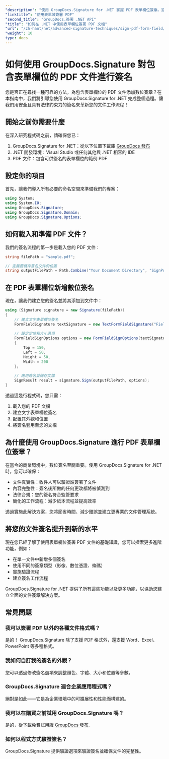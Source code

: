 ```yaml
---
"description": "使用 GroupDocs.Signature for .NET 掌握 PDF 表單欄位簽章。遵循本逐步教程，建立安全且具有法律約束力的數位簽章。"
"linktitle": "使用表單域簽署 PDF"
"second_title": "GroupDocs.簽署 .NET API"
"title": "如何在 .NET 中使用表單欄位簽署 PDF 文檔"
"url": "/zh-hant/net/advanced-signature-techniques/sign-pdf-form-field/"
"weight": 10
type: docs
---
```

# 如何使用 GroupDocs.Signature 對包含表單欄位的 PDF 文件進行簽名

您是否正在尋找一種可靠的方法，為包含表單欄位的 PDF 文件添加數位簽章？在本指南中，我們將引導您使用 GroupDocs.Signature for .NET 完成整個過程。讓我們用安全且具有法律約束力的簽名來革新您的文件工作流程！

## 開始之前你需要什麼

在深入研究程式碼之前，請確保您已：

1. GroupDocs.Signature for .NET：從以下位置下載庫 [GroupDocs 發布](https://releases.groupdocs.com/signature/net/)
2. .NET 開發環境：Visual Studio 或任何其他與 .NET 相容的 IDE
3. PDF 文件：包含可供簽名的表單欄位的範例 PDF

## 設定你的項目

首先，讓我們導入所有必要的命名空間來準備我們的專案：

```csharp
using System;
using System.IO;
using GroupDocs.Signature;
using GroupDocs.Signature.Domain;
using GroupDocs.Signature.Options;
```

## 如何載入和準備 PDF 文件？

我們的簽名流程的第一步是載入您的 PDF 文件：

```csharp
string filePath = "sample.pdf";

// 定義要儲存簽名文件的位置
string outputFilePath = Path.Combine("Your Document Directory", "SignPdfWithFormField", "SignedWithFormField.pdf");
```

## 在 PDF 表單欄位新增數位簽名

現在，讓我們建立您的簽名並將其添加到文件中：

```csharp
using (Signature signature = new Signature(filePath))
{
    // 建立文字表單欄位簽名
    FormFieldSignature textSignature = new TextFormFieldSignature("FieldText", "Value1");
    
    // 設定定位和大小選項
    FormFieldSignOptions options = new FormFieldSignOptions(textSignature)
    {
        Top = 150,
        Left = 50,
        Height = 50,
        Width = 200
    };
    
    // 應用簽名並儲存文檔
    SignResult result = signature.Sign(outputFilePath, options);
}
```

透過這幾行程式碼，您只需：
1. 載入您的 PDF 文檔
2. 建立文字表單欄位簽名
3. 配置其外觀和位置
4. 將簽名套用至您的文檔

## 為什麼使用 GroupDocs.Signature 進行 PDF 表單欄位簽章？

在當今的商業環境中，數位簽名至關重要。使用 GroupDocs.Signature for .NET 時，您可以確保：

- 文件真實性：收件人可以驗證誰簽署了文件
- 內容完整性：簽名後所做的任何更改都將被偵測到
- 法律合規：您的簽名符合監管要求
- 簡化的工作流程：減少紙本流程並提高效率

透過實施此解決方案，您將節省時間、減少錯誤並建立更專業的文件管理系統。

## 將您的文件簽名提升到新的水平

現在您已經了解了使用表單欄位簽署 PDF 文件的基礎知識，您可以探索更多進階功能，例如：

- 在單一文件中新增多個簽名
- 使用不同的簽章類型（影像、數位憑證、條碼）
- 實施驗證流程
- 建立簽名工作流程

GroupDocs.Signature for .NET 提供了所有這些功能以及更多功能，以協助您建立全面的文件簽章解決方案。

## 常見問題

### 我可以簽署 PDF 以外的各種文件格式嗎？
是的！ GroupDocs.Signature 除了支援 PDF 格式外，還支援 Word、Excel、PowerPoint 等多種格式。

### 我如何自訂我的簽名的外觀？
您可以透過修改簽名選項來調整顏色、字體、大小和位置等參數。

### GroupDocs.Signature 適合企業應用程式嗎？
絕對是如此——它是為企業環境中的可擴展性和性能而構建的。

### 我可以在購買之前試用 GroupDocs.Signature 嗎？
是的，從下載免費試用版 [GroupDocs 發布](https://releases。groupdocs.com/).

### 如何以程式方式驗證簽名？
GroupDocs.Signature 提供驗證選項來驗證簽名並確保文件的完整性。